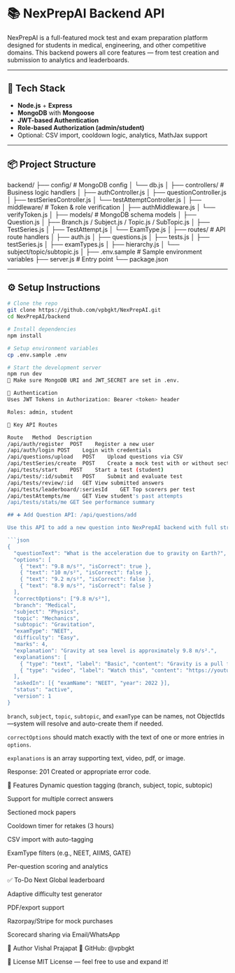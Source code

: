 # 📚 NexPrepAI Backend API

NexPrepAI is a full-featured mock test and exam preparation platform designed for students in medical, engineering, and other competitive domains. This backend powers all core features — from test creation and submission to analytics and leaderboards.

---

## 🚀 Tech Stack

- **Node.js** + **Express**
- **MongoDB** with **Mongoose**
- **JWT-based Authentication**
- **Role-based Authorization (admin/student)**
- Optional: CSV import, cooldown logic, analytics, MathJax support

---

## 📦 Project Structure

backend/ ├── config/ # MongoDB config │ └── db.js │ ├── controllers/ # Business logic handlers │ ├── authController.js │ ├── questionController.js │ ├── testSeriesController.js │ └── testAttemptController.js │ ├── middleware/ # Token & role verification │ ├── authMiddleware.js │ └── verifyToken.js │ ├── models/ # MongoDB schema models │ ├── Question.js │ ├── Branch.js / Subject.js / Topic.js / SubTopic.js │ ├── TestSeries.js │ ├── TestAttempt.js │ └── ExamType.js │ ├── routes/ # API route handlers │ ├── auth.js │ ├── questions.js │ ├── tests.js │ ├── testSeries.js │ ├── examTypes.js │ ├── hierarchy.js │ └── subject/topic/subtopic.js │ ├── .env.sample # Sample environment variables ├── server.js # Entry point └── package.json



---

## ⚙️ Setup Instructions

```bash
# Clone the repo
git clone https://github.com/vpbgkt/NexPrepAI.git
cd NexPrepAI/backend

# Install dependencies
npm install

# Setup environment variables
cp .env.sample .env

# Start the development server
npm run dev
📝 Make sure MongoDB URI and JWT_SECRET are set in .env.

🔐 Authentication
Uses JWT Tokens in Authorization: Bearer <token> header

Roles: admin, student

📌 Key API Routes

Route	Method	Description
/api/auth/register	POST	Register a new user
/api/auth/login	POST	Login with credentials
/api/questions/upload	POST	Upload questions via CSV
/api/testSeries/create	POST	Create a mock test with or without sections
/api/tests/start	POST	Start a test (student)
/api/tests/:id/submit	POST	Submit and evaluate test
/api/tests/review/:id	GET	View submitted answers
/api/tests/leaderboard/:seriesId	GET	Top scorers per test
/api/testAttempts/me	GET	View student's past attempts
/api/tests/stats/me	GET	See performance summary

## ➕ Add Question API: /api/questions/add

Use this API to add a new question into NexPrepAI backend with full structure:

```json
{
  "questionText": "What is the acceleration due to gravity on Earth?",
  "options": [
    { "text": "9.8 m/s²", "isCorrect": true },
    { "text": "10 m/s²", "isCorrect": false },
    { "text": "9.2 m/s²", "isCorrect": false },
    { "text": "8.9 m/s²", "isCorrect": false }
  ],
  "correctOptions": ["9.8 m/s²"],
  "branch": "Medical",
  "subject": "Physics",
  "topic": "Mechanics",
  "subtopic": "Gravitation",
  "examType": "NEET",
  "difficulty": "Easy",
  "marks": 4,
  "explanation": "Gravity at sea level is approximately 9.8 m/s².",
  "explanations": [
    { "type": "text", "label": "Basic", "content": "Gravity is a pull force towards Earth." },
    { "type": "video", "label": "Watch this", "content": "https://youtube.com/xyz" }
  ],
  "askedIn": [{ "examName": "NEET", "year": 2022 }],
  "status": "active",
  "version": 1
}
```

`branch`, `subject`, `topic`, `subtopic`, and `examType` can be names, not ObjectIds—system will resolve and auto-create them if needed.

`correctOptions` should match exactly with the text of one or more entries in `options`.

`explanations` is an array supporting text, video, pdf, or image.

Response: 201 Created or appropriate error code.

🧠 Features
Dynamic question tagging (branch, subject, topic, subtopic)

Support for multiple correct answers

Sectioned mock papers

Cooldown timer for retakes (3 hours)

CSV import with auto-tagging

ExamType filters (e.g., NEET, AIIMS, GATE)

Per-question scoring and analytics

✅ To-Do Next
Global leaderboard

Adaptive difficulty test generator

PDF/export support

Razorpay/Stripe for mock purchases

Scorecard sharing via Email/WhatsApp

👥 Author
Vishal Prajapat
🔗 GitHub: @vpbgkt

📄 License
MIT License — feel free to use and expand it!
